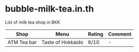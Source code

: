 # bubble-milk-tea.in.th
List of milk tea shop in BKK

| Shop | Menu | Rating | Comment |
| ---- | ---- | ------ | ------- |
| ATM Tea bar | Taste of Hokkaido | 6/10 | - |
